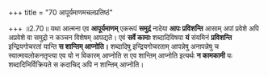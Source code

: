 +++
title = "70 आपूर्यमाणमचलप्रतिष्ठं"

+++
॥2.70॥ यथा आत्मना एव **आपूर्यमाणम्** एकरूपं **समुद्रं** नादेया
**आपः प्रविशन्ति** आसाम् अपां प्रवेशे अपि अप्रवेशे वा समुद्रो न कञ्चन
विशेषम् आपद्यते। एवं **सर्वे कामाः** शब्दादिविषया **यं** संयमिनं
**प्रविशन्ति** इन्द्रियगोचरतां यान्ति **स शान्तिम् आप्नोति।**
शब्दादिषु इन्द्रियगोचरताम् आपन्नेषु अनापन्नेषु च स्वात्मावलोकनतृप्त्या
एव यो न विकारम् आप्नोति स एव शान्तिम् आप्नोति इत्यर्थः **न कामकामी**
यः शब्दादिभिर्विक्रियते स कदाचिद् अपि न शान्तिम् आप्नोति।  
